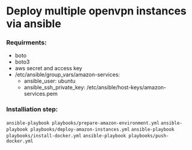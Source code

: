 # Deploy multiple openvpn instances via ansible


### Requirments:
  - boto
  - boto3
  - aws secret and access key
  - /etc/ansible/group_vars/amazon-services:
    - ansible_user: ubuntu
    - ansible_ssh_private_key: /etc/ansible/host-keys/amazon-services.pem

### Installiation step:
`ansible-playbook playbooks/prepare-amazon-environment.yml`
`ansible-playbook playbooks/deploy-amazon-instances.yml`
`ansible-playbook playbooks/install-docker.yml`
`ansible-playbook playbooks/push-docker.yml`
